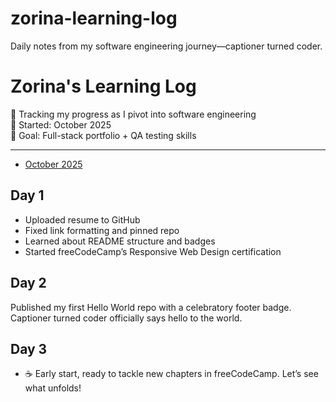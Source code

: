 # zorina-learning-log
Daily notes from my software engineering journey—captioner turned coder.
# Zorina's Learning Log

🧠 Tracking my progress as I pivot into software engineering  
📅 Started: October 2025  
🎯 Goal: Full-stack portfolio + QA testing skills

---
- [October 2025](./October-2025.md)
## Day 1
- Uploaded resume to GitHub
- Fixed link formatting and pinned repo
- Learned about README structure and badges
- Started freeCodeCamp’s Responsive Web Design certification

 ## Day 2
 Published my first Hello World repo with a celebratory footer badge. Captioner turned coder officially says hello to the world.

 ## Day 3
- ☕ Early start, ready to tackle new chapters in freeCodeCamp. Let’s see what unfolds!

